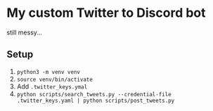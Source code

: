 # My custom Twitter to Discord bot

still messy...

## Setup

1. `python3 -m venv venv`
1. `source venv/bin/activate`
1. Add `.twitter_keys.ymal`
1. `python scripts/search_tweets.py --credential-file .twitter_keys.yaml | python scripts/post_tweets.py`
